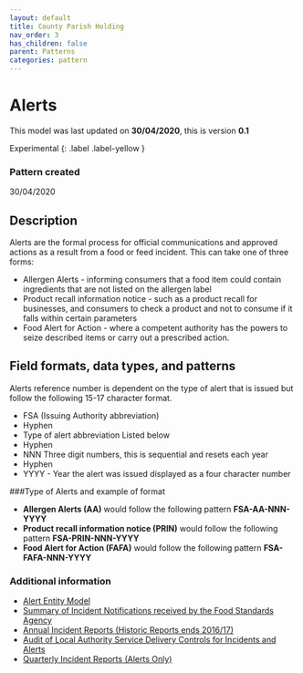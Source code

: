 ```yaml
---
layout: default
title: County Parish Holding
nav_order: 3
has_children: false
parent: Patterns
categories: pattern
---
```


# Alerts

This model was last updated on **30/04/2020**, this is version **0.1**

Experimental
{: .label .label-yellow }


### Pattern created

30/04/2020

## Description
Alerts are the formal process for official communications and approved actions as a result from a food or feed incident.  This can take one of three forms:

*   Allergen Alerts - informing consumers that a food item could contain ingredients that are not listed on the allergen label
*   Product recall information notice - such as a product recall for businesses, and consumers to check a product and not to consume if it falls within certain parameters
*   Food Alert for Action - where a competent authority has the powers to seize described items or carry out a prescribed action.

## Field formats, data types, and patterns
Alerts reference number is dependent on the type of alert that is issued but follow the following 15-17 character format.

*   FSA (Issuing Authority abbreviation)
*   Hyphen
*   Type of alert abbreviation Listed below
*   Hyphen
*   NNN Three digit numbers, this is sequential and resets each year
*   Hyphen
*   YYYY - Year the alert was issued displayed as a four character number

###Type of Alerts and example of format

*   **Allergen Alerts (AA)** would follow the following pattern **FSA-AA-NNN-YYYY**
*   **Product recall information notice (PRIN)** would follow the following pattern **FSA-PRIN-NNN-YYYY**
*   **Food Alert for Action (FAFA)** would follow the following pattern **FSA-FAFA-NNN-YYYY**


### Additional information
*   [Alert Entity Model](/enterprise-data-models/entities/alert.md)
*   [Summary of Incident Notifications received by the Food Standards Agency](https://data.food.gov.uk/catalog/datasets/f0db1a56-1088-4199-9e42-ddcde2546237)
*   [Annual Incident Reports (Historic Reports ends 2016/17)](https://data.food.gov.uk/catalog/datasets/77647fe3-5c51-43a5-82ce-1fcaf64479c2)
*   [Audit of Local Authority Service Delivery Controls for Incidents and Alerts](https://data.food.gov.uk/catalog/datasets/a32956fb-6039-4c63-9c98-68a641e89cb6)
*   [Quarterly Incident Reports (Alerts Only)](https://data.food.gov.uk/catalog/datasets/168f0873-4c1c-4bcf-8033-03342ed236e9)
